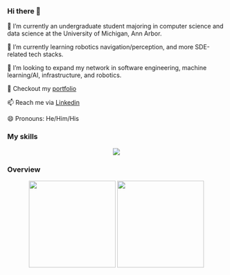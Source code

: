 ### Hi there 👋

<!--
**maxliu2001/maxliu2001** is a ✨ _special_ ✨ repository because its `README.md` (this file) appears on your GitHub profile.

Here are some ideas to get you started:

- 🔭 I’m currently working on ...
- 🌱 I’m currently learning ...
- 👯 I’m looking to collaborate on ...
- 🤔 I’m looking for help with ...
- 💬 Ask me about ...
- 📫 How to reach me: ...
- 😄 Pronouns: ...
- ⚡ Fun fact: ...
-->

📖 I’m currently an undergraduate student majoring in computer science and data science at the University of Michigan, Ann Arbor.

🌱 I’m currently learning robotics navigation/perception, and more SDE-related tech stacks.

💼 I’m looking to expand my network in software engineering, machine learning/AI, infrastructure, and robotics. 

💬 Checkout my [portfolio](https://maxliu2001.github.io/m.portfolio/)

📫 Reach me via [Linkedin](https://www.linkedin.com/in/max-liu-a7948a1ab/)

😄 Pronouns: He/Him/His


### My skills

<p align="center">
  <a href="https://skillicons.dev">
    <img src="https://skillicons.dev/icons?i=git,kubernetes,docker,c,vim,ansible,aws,bash,bootstrap,cpp,css,d3,dynamodb,express,figma,flask,gcp,githubactions,graphql,java,js,jquery,html,linux,materialui,mongodb,nextjs,nodejs,postman,py,pytorch,r,raspberrypi,react,ros,spring,sqlite,selenium,swift,tailwind,tensorflow,vercel&perline=15" />
  </a>
</p>

### Overview
<div align="center">
  <img height=200 src="https://github-readme-stats.vercel.app/api?username=maxliu2001&show_icons=true&theme=default&rank_icon=github"/>
  <img height=200 src="https://github-readme-stats.vercel.app/api/top-langs/?username=maxliu2001&layout=donut"/>
</div>


